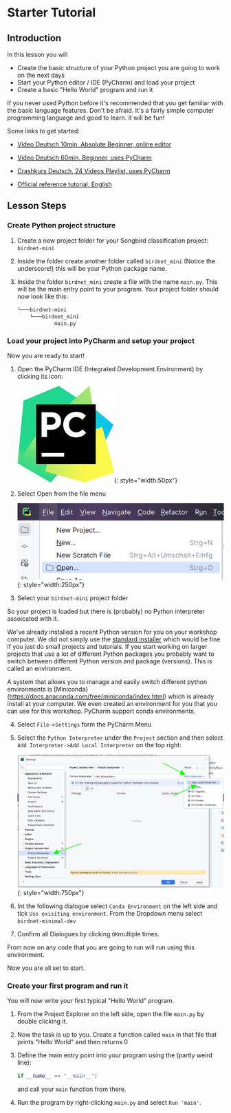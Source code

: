 # Starter Tutorial

## Introduction 

In this lesson you will 

* Create the basic structure of your Python project you are going to work on the next days
* Start your Python editor / IDE (PyCharm) and load your project
* Create a basic "Hello World" program and run it


If you never used Python before it's recommended that you get familiar with the basic language features. Don't be afraid. It's a fairly simple computer programming language and good to learn. it will be fun!

Some links to get started:

* [Video Deutsch 10min, Absolute Beginner, online editor](https://www.youtube.com/watch?v=9mmVa6O-hzQ)

* [Video Deutsch 60min, Beginner, uses PyCharm](https://www.youtube.com/watch?v=362fjQdpFlc) 

* [Crashkurs Deutsch, 24 Videos Playlist, uses PyCharm](https://www.youtube.com/watch?v=oxXAb8IikHM&list=PL_pqkvxZ6ho3u8PJAsUU-rOAQ74D0TqZB)

* [Official reference tutorial, English](https://docs.python.org/3.11/tutorial/index.html)
    

## Lesson Steps

### Create Python project structure

1. Create a new project folder for your Songbird classification project: `birdnet-mini`
2. Inside the folder create another folder called `birdnet_mini` (Notice the underscore!) this will be your Python package name.
3. Inside the folder `birdnet_mini` create a file with the name `main.py`. This will be the main entry point to your program. Your project folder should now look like this:

    ```
    └───birdnet-mini
        └───birdnet_mini
                main.py
    ```

### Load your project into PyCharm and setup your project

Now you are ready to start!

1. Open the PyCharm IDE (Integrated Development Environment) by clicking its icon:

    ![PyCharm Icon](pictures/pycharm_symbol.png){: style="width:50px"}

2. Select Open from the file menu

    ![PyCharm Icon](pictures/pycharm_open.png){: style="width:250px"}

3. Select your `birdnet-mini` project folder

So your project is loaded but there is (probably) no Python interpreter assoicated with it. 

We've already installed a recent Python version for you on your workshop computer. We did not simply use the [standard installer](https://www.python.org/downloads/) which would be fine if you just do small projects and tutorials. If you start working on larger projects that use a lot of different Python packages you probably want to switch between different Python version and package (versions). This is called an environment. 

A system that allows you to manage and easily switch different python environments is [Miniconda}(https://docs.anaconda.com/free/miniconda/index.html) which is already install at your computer. We even created an environment for you that you can use for this workshop. PyCharm support conda environments. 

4. Select `File->Settings` form the PyCharm Menu

5. Select the `Python Interpreter` under the `Project` section and then select `Add Interpreter->Add Local Interpreter` on the top right:

    ![PyCharm Icon](pictures/pycharm_interpreter.png){: style="width:750px"}

6. Int the following dialogue select `Conda Environment` on the left side and tick `Use exisiting environment`. From the Dropdown menu select `birdnet-minimal-dev`

7. Confirm all Dialogues by clicking `OK`multiple times. 

From now on any code that you are going to run will run using this environment.

Now you are all set to start.

### Create your first program and run it

You will now write your first typical "Hello World" program. 


1. From the Project Explorer on the left side, open the file `main.py` by double clicking it. 

2. Now the task is up to you. Create a function called `main` in that file that prints "Hello World" and then returns 0

3. Define the main entry point into your program using the (partly weird line):

    ```python
    if __name__ == "__main__":
    ```

    and call your `main` function from there. 

4. Run the program by right-clicking `main.py` and select `Run 'main'`.
